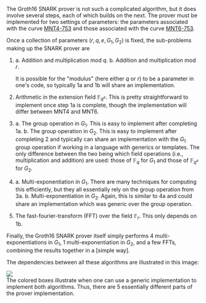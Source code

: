 The Groth16 SNARK prover is not such a complicated algorithm, but
it does involve several steps, each of which builds on the next.
The prover must be implemented for two settings of parameters:
the parameters associated with the curve [MNT4-753](/snark-challenge/MNT4753.html) and those
associated with the curve [MNT6-753](/snark-challenge/MNT6753.html).

Once a collection of parameters $(r, q, e, G_1, G_2)$ is fixed, the
sub-problems making up the SNARK prover are

1.
    a. Addition and multiplication mod $q$.
    b. Addition and multiplication mod $r$.
    
    It is possible for
    the "modulus" (here either $q$ or $r$) to be a parameter in one's
    code, so typically 1a and 1b will share an implementation.
2. Arithmetic in the extension field $\mathbb{F}_{q^e}$. This is pretty
   straightforward to implement once step 1a is complete, though the
   implementation will differ between MNT4 and MNT6.
3.
    a. The group operation in $G_1$. This is easy to implement after completing 1a.
    b. The group operation in $G_2$. This is easy to implement after completing 2
      and typically can share an implementation with the $G_1$ group operation if
      working in a language with generics or templates.
      The only difference between the two being which field operations (i.e.,
      multiplication and addition) are used: those of $\mathbb{F}_q$ for $G_1$
      and those of $\mathbb{F}_{q^e}$ for $G_2$.
4.
    a. Multi-exponentiation in $G_1$.
      There are many techniques for computing this efficiently, but they all essentially
      rely on the group operation from 3a.
    b. Multi-exponentiation in $G_2$. Again, this is similar to 4a and could share
      an implementation which was generic over the group operation.
5. The fast-fourier-transform (FFT) over the field $\mathbb{F}_r$. This only
   depends on 1b. 

Finally, the Groth16 SNARK prover itself simply performs 4 multi-exponentiations
in $G_1$, 1 multi-exponentiation in $G_2$, and a few FFTs, combining the results
together in a [simple way].

The dependencies between all these algorithms are illustrated in this
image:
<div>
  <img src='/snark-challenge/static/ladder.png'>
</div>
The colored boxes illustrate when one can use a generic implementation to implement
both algorithms. Thus, there are 5 essentially different parts of the
prover implementation.
